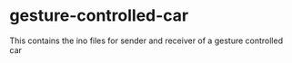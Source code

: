 # gesture-controlled-car
This contains the ino files for sender and receiver of a gesture controlled car 
